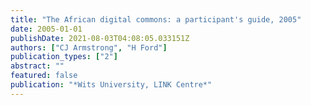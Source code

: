 ```yaml
---
title: "The African digital commons: a participant's guide, 2005"
date: 2005-01-01
publishDate: 2021-08-03T04:08:05.033151Z
authors: ["CJ Armstrong", "H Ford"]
publication_types: ["2"]
abstract: ""
featured: false
publication: "*Wits University, LINK Centre*"
---
```



